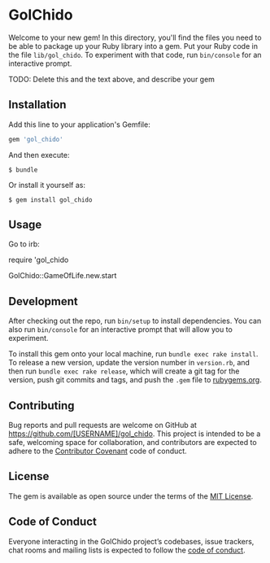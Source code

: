 # GolChido

Welcome to your new gem! In this directory, you'll find the files you need to be able to package up your Ruby library into a gem. Put your Ruby code in the file `lib/gol_chido`. To experiment with that code, run `bin/console` for an interactive prompt.

TODO: Delete this and the text above, and describe your gem

## Installation

Add this line to your application's Gemfile:

```ruby
gem 'gol_chido'
```

And then execute:

    $ bundle

Or install it yourself as:

    $ gem install gol_chido

## Usage

Go to irb:

require 'gol_chido

GolChido::GameOfLife.new.start

## Development

After checking out the repo, run `bin/setup` to install dependencies. You can also run `bin/console` for an interactive prompt that will allow you to experiment.

To install this gem onto your local machine, run `bundle exec rake install`. To release a new version, update the version number in `version.rb`, and then run `bundle exec rake release`, which will create a git tag for the version, push git commits and tags, and push the `.gem` file to [rubygems.org](https://rubygems.org).

## Contributing

Bug reports and pull requests are welcome on GitHub at https://github.com/[USERNAME]/gol_chido. This project is intended to be a safe, welcoming space for collaboration, and contributors are expected to adhere to the [Contributor Covenant](http://contributor-covenant.org) code of conduct.

## License

The gem is available as open source under the terms of the [MIT License](https://opensource.org/licenses/MIT).

## Code of Conduct

Everyone interacting in the GolChido project’s codebases, issue trackers, chat rooms and mailing lists is expected to follow the [code of conduct](https://github.com/[USERNAME]/gol_chido/blob/master/CODE_OF_CONDUCT.md).
 
